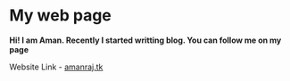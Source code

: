 # My web page

**Hi! I am Aman. Recently I started writting blog. You can follow me on my page**

Website Link - [amanraj.tk](http://amanraj1608.github.io)
